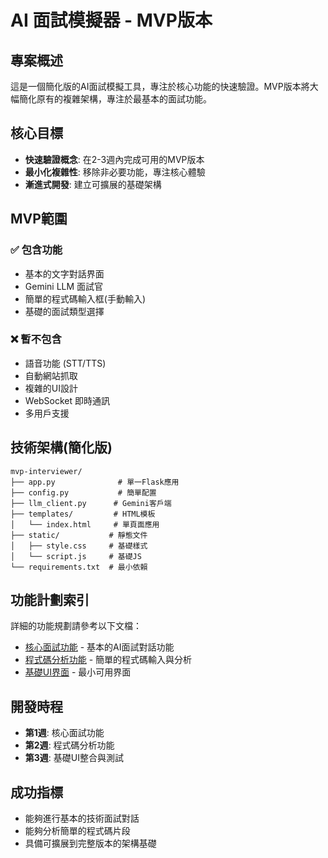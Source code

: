 # AI 面試模擬器 - MVP版本

## 專案概述

這是一個簡化版的AI面試模擬工具，專注於核心功能的快速驗證。MVP版本將大幅簡化原有的複雜架構，專注於最基本的面試功能。

## 核心目標

- **快速驗證概念**: 在2-3週內完成可用的MVP版本
- **最小化複雜性**: 移除非必要功能，專注核心體驗
- **漸進式開發**: 建立可擴展的基礎架構

## MVP範圍

### ✅ 包含功能
- 基本的文字對話界面
- Gemini LLM 面試官
- 簡單的程式碼輸入框(手動輸入)
- 基礎的面試類型選擇

### ❌ 暫不包含
- 語音功能 (STT/TTS)
- 自動網站抓取
- 複雜的UI設計
- WebSocket 即時通訊
- 多用戶支援

## 技術架構(簡化版)

```
mvp-interviewer/
├── app.py              # 單一Flask應用
├── config.py           # 簡單配置
├── llm_client.py      # Gemini客戶端
├── templates/         # HTML模板
│   └── index.html     # 單頁面應用
├── static/           # 靜態文件
│   ├── style.css     # 基礎樣式
│   └── script.js     # 基礎JS
└── requirements.txt  # 最小依賴
```

## 功能計劃索引

詳細的功能規劃請參考以下文檔：

- [核心面試功能](features/core-interview-plan.md) - 基本的AI面試對話功能
- [程式碼分析功能](features/code-analysis-plan.md) - 簡單的程式碼輸入與分析
- [基礎UI界面](features/basic-ui-plan.md) - 最小可用界面

## 開發時程

- **第1週**: 核心面試功能
- **第2週**: 程式碼分析功能  
- **第3週**: 基礎UI整合與測試

## 成功指標

- 能夠進行基本的技術面試對話
- 能夠分析簡單的程式碼片段
- 具備可擴展到完整版本的架構基礎
